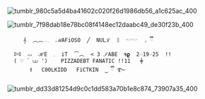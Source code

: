 ![tumblr_980c5a5d4ba41602c020f26d1986db56_a1c625ac_400](https://github.com/user-attachments/assets/531b385f-f419-43e7-8128-22da223055d5)

![tumblr_7f98dab18e78bc08f4148ec12daabc49_de30f23b_400](https://github.com/user-attachments/assets/2fb87b08-2a6f-49f4-8df7-ccf005aa5b78)


         𝄞  ︵︵𓂃  ℳAFiOSO  ╱  NULℒ  ᛝ  𓎢𓎟  ◞ ྀི
      𐂯  ៸៸៸  ℋE  𓈒  iT  ⏜︵  < 3 ℐABE  𐒘𝛠  2𓏏19𓏏25  !!
      ( ♡ ´ ⩊ ') ⠀  PIZZADEBT FANATIC !!11   ╪
           ꉂ   C00LKIDD   FiCTKIN  ‿ ྀི ࿐
 
  
![tumblr_dd33d81254d9c0c1dd583a70b1e8c874_73907a35_400](https://github.com/user-attachments/assets/62d40f61-dfb7-4d62-9018-c2a4231ee18f)
